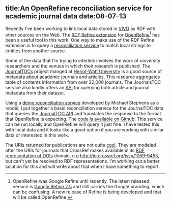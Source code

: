title:An OpenRefine reconciliation service for academic journal data
date:08-07-13
----

Recently I've been working to link local data stored in [VIVO](http://vivoweb.org) as RDF with other sources on the Web.  The [RDF Refine extension](http://refine.deri.ie/docs) for [OpenRefine](http://openrefine.org/)[^refine] has been a useful tool in this work.  One way to make use of the RDF Refine extension is to query a [reconciliation service](https://github.com/OpenRefine/OpenRefine/wiki/Reconciliation-Service-API) to match local strings to entities from another source.

Some of the data that I'm trying to interlink involves the work of university researchers and the venues in which their research is published.  The [JournalTOCs](http://www.journaltocs.ac.uk/about.php) project manged at [Heriot-Watt University](http://www.hw.ac.uk/) is a good source of metadata about academic journals and articles.  This resource aggregates table of contents information from over 22,000 journals.  The JournalsTOC service also kindly offers an [API](http://www.journaltocs.ac.uk/develop.php) for querying both article and journal metadata from their dataset.

Using a [demo reconciliation service](https://github.com/mikejs/reconcile-demo) developed by Michael Stephens as a model, I put together a basic reconciliation service for the JournalTOC data that queries the [JournalTOC API](http://www.journaltocs.ac.uk/develop.php) and translates the response to the format that OpenRefine is expecting.  The [code is available on Github](https://github.com/lawlesst/journaltocs-reconcile).  This service can be run locally and OpenRefine will query it just fine.  I have tested this with local data and it looks like a good option if you are working with similar data or interested in this work.

The URIs returned for publications are not quite [cool](http://www.w3.org/TR/cooluris/).  They are modeled after the URIs for journals that CrossRef makes available in its [RDF representation of DOIs](http://crosstech.crossref.org/2011/04/content_negotiation_for_crossr.html) domain, e.g http://id.crossref.org/issn/1059-9495, but can't yet be resolved to RDF representations.  I'm working out a better solution for this and will write about that when I have something to report.

[^refine]: OpenRefine was Google Refine until recently.  The latest released version is [Google Refine 2.5](http://openrefine.org/) and still carries the Google branding, which can be confusing.  A new release of Refine is being developed and that will be called OpenRefine.
